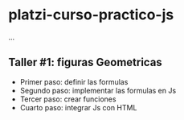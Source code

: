 # platzi-curso-practico-js

...

## Taller #1: figuras Geometricas

- Primer paso: definir las formulas
- Segundo paso: implementar las formulas en Js
- Tercer paso: crear funciones
- Cuarto paso: integrar Js con HTML